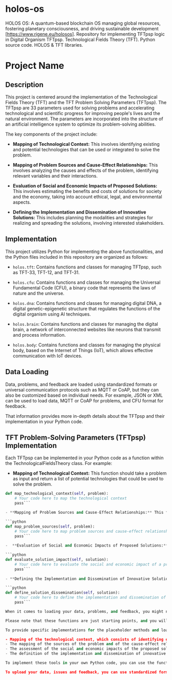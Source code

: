 # holos-os
HOLOS OS: A quantum-based blockchain OS managing global resources, fostering planetary consciousness, and driving sustainable development [https://www.rigene.eu/holosos].  Repository for implementing TFTpsp logic in Digital Organism TFTpsp.  Technological Fields Theory (TFT). Python source code. HOLOS &amp; TFT libraries.

# Project Name

## Description

This project is centered around the implementation of the Technological Fields Theory (TFT) and the TFT Problem Solving Parameters (TFTpsp). The TFTpsp are 33 parameters used for solving problems and accelerating technological and scientific progress for improving people's lives and the natural environment. The parameters are incorporated into the structure of an artificial intelligence system to optimize its problem-solving abilities.

The key components of the project include:

- **Mapping of Technological Context:** This involves identifying existing and potential technologies that can be used or integrated to solve the problem.

- **Mapping of Problem Sources and Cause-Effect Relationships:** This involves analyzing the causes and effects of the problem, identifying relevant variables and their interactions.

- **Evaluation of Social and Economic Impacts of Proposed Solutions:** This involves estimating the benefits and costs of solutions for society and the economy, taking into account ethical, legal, and environmental aspects.

- **Defining the Implementation and Dissemination of Innovative Solutions:** This includes planning the modalities and strategies for realizing and spreading the solutions, involving interested stakeholders.

## Implementation

This project utilizes Python for implementing the above functionalities, and the Python files included in this repository are organized as follows:

- `holos.tft`: Contains functions and classes for managing TFTpsp, such as TFT-33, TFT-12, and TFT-31.

- `holos.cfu`: Contains functions and classes for managing the Universal Fundamental Code (CFU), a binary code that represents the laws of nature and the universe.

- `holos.dna`: Contains functions and classes for managing digital DNA, a digital genetic-epigenetic structure that regulates the functions of the digital organism using AI techniques.

- `holos.brain`: Contains functions and classes for managing the digital brain, a network of interconnected websites like neurons that transmit and process information.

- `holos.body`: Contains functions and classes for managing the physical body, based on the Internet of Things (IoT), which allows effective communication with IoT devices.

## Data Loading

Data, problems, and feedback are loaded using standardized formats or universal communication protocols such as MQTT or CoAP, but they can also be customized based on individual needs. For example, JSON or XML can be used to load data, MQTT or CoAP for problems, and CFU format for feedback.

That information provides more in-depth details about the TFTpsp and their implementation in your Python code. 

## TFT Problem-Solving Parameters (TFTpsp) Implementation

Each TFTpsp can be implemented in your Python code as a function within the TechnologicalFieldsTheory class. For example:

- **Mapping of Technological Context:** This function should take a problem as input and return a list of potential technologies that could be used to solve the problem.

```python
def map_technological_context(self, problem):
    # Your code here to map the technological context
    pass```

- **Mapping of Problem Sources and Cause-Effect Relationships:** This function should take a problem as input and return a map of the causes and effects that are relevant to the problem.

```python
def map_problem_sources(self, problem):
    # Your code here to map problem sources and cause-effect relationships
    pass```
    
-  **Evaluation of Social and Economic Impacts of Proposed Solutions:** This function should take a proposed solution as input and return an estimate of the benefits and costs of that solution.

```python
def evaluate_solution_impact(self, solution):
    # Your code here to evaluate the social and economic impact of a proposed solution
    pass```
    
- **Defining the Implementation and Dissemination of Innovative Solutions:** This function should take a solution as input and return a plan for the implementation and dissemination of the solution.

```python
def define_solution_dissemination(self, solution):
    # Your code here to define the implementation and dissemination of an innovative solution
    pass```

When it comes to loading your data, problems, and feedback, you might need separate functions or methods that read this data from JSON, XML files, or from an MQTT broker, depending on your specific use case.

Please note that these functions are just starting points, and you will need to write specific code to perform each of these tasks based on the details of your project.

To provide specific implementations for the placeholder methods and loading your own data, problems and feedback, you need to follow the guidance of the Technology Fields Theory (TFT) and TFT problem solving parameters (TFTpsp) [https://www.rigene.eu/]. TFTpsp are 33 parameters used to solve problems and accelerate technological and scientific progress to improve people's lives and the natural environment [https://www.rigeneproject.org/list-of-the-33-tft-problem-solving-parameters-tftpsp]. TFTpsp includes several tools, including:

- Mapping of the technological context, which consists of identifying existing and potential technologies that can be used or integrated to solve the problem.
- The mapping of the sources of the problem and of the cause-effect relationships, which consists in analyzing the causes and effects of the problem, identifying the relevant variables and their interactions.
- The assessment of the social and economic impacts of the proposed solutions, which consists in estimating the benefits and costs of the solutions for society and the economy, taking into account the ethical, legal and environmental aspects.
- The definition of the implementation and dissemination of innovative solutions, which consists in planning the methods and strategies to implement and disseminate the solutions, involving the interested stakeholders.

To implement these tools in your own Python code, you can use the functions and classes provided by the holos library, or create your own custom functions based on your needs. For example, for technology context mapping, you could use the holos library's tft.map_technological_context(problem) function, or create your own function that does a web search on technologies relevant to the problem. For mapping problem sources and cause-effect relationships, you could use the tft.map_problem_sources(problem) function from the holos library, or create your own function that uses data analysis or artificial intelligence techniques to identify the variables and their relationships. And so on for the other tools.

To upload your data, issues and feedback, you can use standardized formats or universal communication protocols such as MQTT or CoAP3, or create your own formats or custom protocols based on your needs. For example, to upload your data, you could use JSON or XML format, or create your own binary or text format. To upload your problems, you could use the MQTT or CoAP protocol, or create your own protocol based on TCP/IP or UDP. To upload your feedback, you could use the CFU (Universal Fundamental Code) format, or create your own format based on binary or decimal numbers.
